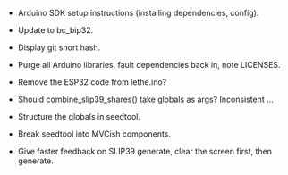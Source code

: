 
* Arduino SDK setup instructions (installing dependencies, config).

* Update to bc_bip32.

* Display git short hash.

* Purge all Arduino libraries, fault dependencies back in, note LICENSES.

* Remove the ESP32 code from lethe.ino?

* Should combine_slip39_shares() take globals as args?  Inconsistent ...

* Structure the globals in seedtool.

* Break seedtool into MVCish components.

* Give faster feedback on SLIP39 generate, clear the screen first,
  then generate.

